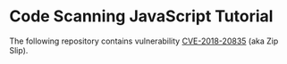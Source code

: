 # Code Scanning JavaScript Tutorial

The following repository contains vulnerability [CVE-2018-20835](https://github.com/advisories/GHSA-x2mc-8fgj-3wmr) (aka Zip Slip).

